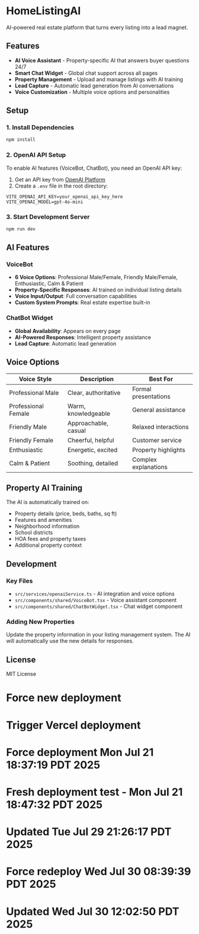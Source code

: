 # HomeListingAI

AI-powered real estate platform that turns every listing into a lead magnet.

## Features

- **AI Voice Assistant** - Property-specific AI that answers buyer questions 24/7
- **Smart Chat Widget** - Global chat support across all pages
- **Property Management** - Upload and manage listings with AI training
- **Lead Capture** - Automatic lead generation from AI conversations
- **Voice Customization** - Multiple voice options and personalities

## Setup

### 1. Install Dependencies
```bash
npm install
```

### 2. OpenAI API Setup
To enable AI features (VoiceBot, ChatBot), you need an OpenAI API key:

1. Get an API key from [OpenAI Platform](https://platform.openai.com/api-keys)
2. Create a `.env` file in the root directory:
```env
VITE_OPENAI_API_KEY=your_openai_api_key_here
VITE_OPENAI_MODEL=gpt-4o-mini
```

### 3. Start Development Server
```bash
npm run dev
```

## AI Features

### VoiceBot
- **6 Voice Options**: Professional Male/Female, Friendly Male/Female, Enthusiastic, Calm & Patient
- **Property-Specific Responses**: AI trained on individual listing details
- **Voice Input/Output**: Full conversation capabilities
- **Custom System Prompts**: Real estate expertise built-in

### ChatBot Widget
- **Global Availability**: Appears on every page
- **AI-Powered Responses**: Intelligent property assistance
- **Lead Capture**: Automatic lead generation

## Voice Options

| Voice Style | Description | Best For |
|-------------|-------------|----------|
| Professional Male | Clear, authoritative | Formal presentations |
| Professional Female | Warm, knowledgeable | General assistance |
| Friendly Male | Approachable, casual | Relaxed interactions |
| Friendly Female | Cheerful, helpful | Customer service |
| Enthusiastic | Energetic, excited | Property highlights |
| Calm & Patient | Soothing, detailed | Complex explanations |

## Property AI Training

The AI is automatically trained on:
- Property details (price, beds, baths, sq ft)
- Features and amenities
- Neighborhood information
- School districts
- HOA fees and property taxes
- Additional property context

## Development

### Key Files
- `src/services/openaiService.ts` - AI integration and voice options
- `src/components/shared/VoiceBot.tsx` - Voice assistant component
- `src/components/shared/ChatBotWidget.tsx` - Chat widget component

### Adding New Properties
Update the property information in your listing management system. The AI will automatically use the new details for responses.

## License

MIT License
# Force new deployment
# Trigger Vercel deployment
# Force deployment Mon Jul 21 18:37:19 PDT 2025
# Fresh deployment test - Mon Jul 21 18:47:32 PDT 2025
# Updated Tue Jul 29 21:26:17 PDT 2025
# Force redeploy Wed Jul 30 08:39:39 PDT 2025
# Updated Wed Jul 30 12:02:50 PDT 2025
